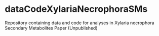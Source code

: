 # dataCodeXylariaNecrophoraSMs
Repository containing data and code for analyses in Xylaria necrophora Secondary Metabolites Paper (Unpublished)
